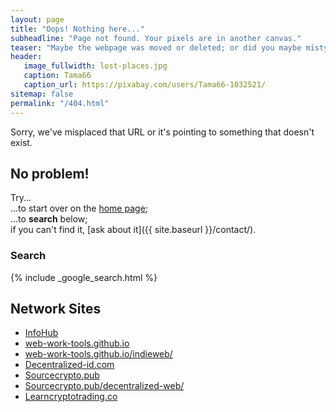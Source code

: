 ```yaml
---
layout: page
title: "Oops! Nothing here..."
subheadline: "Page not found. Your pixels are in another canvas."
teaser: "Maybe the webpage was moved or deleted; or did you maybe mistype the link?"
header:
   image_fullwidth: lost-places.jpg
   caption: Tama66
   caption_url: https://pixabay.com/users/Tama66-1032521/
sitemap: false
permalink: "/404.html"
---
```


Sorry, we've misplaced that URL or it's pointing to something that doesn't exist. 

## No problem!

Try...  
...to start over on the [home page](https://web-work-tools.github.io);  
...to **search** below;  
if you can't find it, [ask about it]({{ site.baseurl }}/contact/).

### Search

{% include _google_search.html %}

## Network Sites

* [InfoHub](https://infominer.xyz)
* [web-work-tools.github.io](https://web-work-tools.github.io/)
* [web-work-tools.github.io/indieweb/](https://web-work-tools.github.io/indieweb/)
* [Decentralized-id.com](https://decentralized-id.com/)
* [Sourcecrypto.pub](https://sourcecrypto.pub/)
* [Sourcecrypto.pub/decentralized-web/](https://sourcecrypto.pub/decentralized-web/)
* [Learncryptotrading.co](https://learncryptotrading.co)

